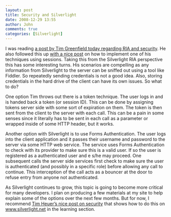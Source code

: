 ```yaml
---
layout: post
title: Security and Silverlight
date: 2008-12-29 13:55
author: John
comments: true
categories: [Silverlight]
---
```

<p>I was reading <a href="http://programmerpayback.com/2008/12/29/ria-security-101-logins-web-services-usernames-and-passwords/#comment-38">a post by Tim Greenfield today regarding RIA and security</a>. He also followed this up <a href="http://programmerpayback.com/2008/12/29/ria-security-102-using-aspnet-session-state-to-authenticate-web-service-calls/">with a nice post</a> on how to implement one of his techniques using sessions. Taking this from the Silverlight RIA perspective this has some interesting turns. His scenarios are compelling as any information from Silverlight to the server can be sniffed out using a tool like Fiddler. So repeatedly sending credentials is not a good idea. Also, storing credentials in the hard drive of the client can have its own issues. So what to do?</p>  <p>One option Tim throws out there is a token technique. The user logs in and is handed back a token (or session ID). This can be done by assigning tokens server side with some sort of expiration on them. The token is then sent from the client to the server with each call. This can be a pain in some senses since it literally has to be sent in each call as a parameter or wrapped inside of some HTTP header, but it works. </p>  <p>Another option with Silverlight is to use Forms Authentication. The user logs into the client application and it passes their username and password to the server via some HTTP web service. The service uses Forms Authentication to check with its provider to make sure this is a valid user. If so the user is registered as a authenticated user and e s/he may proceed. One subsequent calls the server side services first check to make sure the user is authenticated (and possibly in a specific role) before allowing any call to continue. This interception of the call acts as a bouncer at the door to refuse entry from anyone not authenticated. </p>  <p>As Silverlight continues to grow, this topic is going to become more critical for many developers. I plan on producing a few materials at my site to help explain some of the options over the next few months. But for now, I recommend <a href="http://silverlight.net/learn/appcorner/adventureworkspt1.aspx?pt=1">Tim Heuer’s nice post on security</a> that shows how to do this on <a href="http://www.silverlight.net">www.silverlight.net</a> in the learning section.</p>


